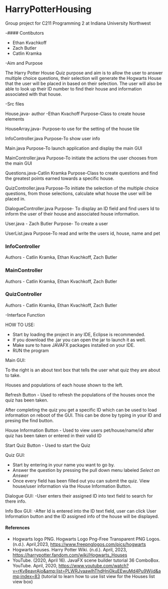 
# HarryPotterHousing
Group project for C211 Programming 2 at Indiana University Northwest

-#### Contibutors
- Ethan Kvachkoff
- Zach Butler
- Catlin Kramka

-Aim and Purpose

The Harry Potter House Quiz purpose and aim is to allow the user to answer multiple choice questions, 
their selection will generate the Hogwarts House that the user will be placed in based on their selection. 
The user will also be able to look up their ID number to find their house and information associated with that house. 

-Src files

House.java- author -Ethan Kvachoff
Purpose-Class to create house elements

HouseArray.java- 
Purpose-to use for the setting of the house tile

InfoController.java
Purpose-To show user info

Main.java
Purpose-To launch application and display the main GUI

MainController.java
Purpose-To initiate the actions the user chooses from the main GUI

Questions.java-Catlin Kramka
Purpose-Class to create questions and find the greatest points earned towards a specific house. 

QuizController.java
Purpose-To initiate the selection of the multiple choice questions, from those selections, calculate what house the user will be placed in. 

DialogueController.java
Purpose- To display an ID field and find users Id to inform the user of their house and associated house information. 

User.java - Zach Butler
Purpose- To create a user 

UserList.java
Purpose-To read and write the users id, house, name and pet 


### InfoController
Authors - Catlin Kramka, Ethan Kvachkoff, Zach Butler 

### MainController
Authors - Catlin Kramka, Ethan Kvachkoff, Zach Butler

### QuizController
Authors - Catlin Kramka, Ethan Kvachkoff, Zach Butler


-Interface Function 

HOW TO USE:
 - Start by loading the project in any IDE, Eclipse is recommended. 
 - If you download the .jar you can open the jar to launch it as well. 
 - Make sure to have JAVAFX packages installed on your IDE.
 - RUN the program
 
 Main GUI:
     
 To the right is an about text box that tells the user what quiz they are about to take.
 
 Houses and populations of each house shown to the left.
 
 Refresh Button - Used to refresh the populations of the houses once the quiz has been taken.
 
 After completing the quiz you get a specific ID which can be used to load information on reboot of the GUI. This can be done by typing in your ID and presing the find button. 
 
 House Information Button - Used to view users pet/house/name/id after quiz has been taken or entered in their valid ID
 
 Start Quiz Button - Used to start the Quiz
 
 
 Quiz GUI:
  - Start by entering in your name you want to go by. 
  - Answer the question by pressing the pull down menu labeled *Select an Answer*
  - Once every field has been filled out you can submit the quiz. View house/user information via the House Information Button. 
  
  Dialogue GUI: 
  -User enters their assigned ID into text field to search for there info. 
  
  Info Box GUI:
  -After Id is entered into the ID text field, user can click User Information button and the ID assigned info of the house will 
  be displayed. 
  
   

#### References
 - Hogwarts logo PNG. Hogwarts Logo Png-Free Transparent PNG Logos. (n.d.). April,2023, 
 	https://www.freepnglogos.com/pics/hogwarts 
 - Hogwarts houses. Harry Potter Wiki. (n.d.). April, 2023, 
    https://harrypotter.fandom.com/wiki/Hogwarts_Houses 
 - YouTube. (2020, April 16). JavaFX scene builder tutorial 36 ComboBox. YouTube. April, 2020, 
     https://www.youtube.com/watch?v=rKv8eavrAio&amp;list=PLWRJvaawlhThdHni0kuEEwuMd4Pu9Wjid&amp;index=83 
    (tutorial to learn how to use list view for the Houses list view box)

